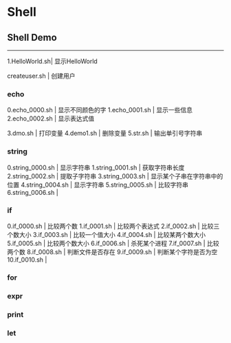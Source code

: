 # Shell
## Shell Demo
--------------------------------------------
1.HelloWorld.sh|	显示HelloWorld



createuser.sh		|		创建用户

### echo
0.echo_0000.sh		|		显示不同颜色的字
1.echo_0001.sh		|		显示一些信息
2.echo_0002.sh		|		显示表达式值


3.dmo.sh		|		打印变量
4.demo1.sh		|		删除变量
5.str.sh		|		输出单引号字符串

### string
0.string_0000.sh	|		显示字符串
1.string_0001.sh	|		获取字符串长度
2.string_0002.sh	|		提取子字符串
3.string_0003.sh	|		显示某个子串在字符串中的位置
4.string_0004.sh	|		显示字符串
5.string_0005.sh	|		比较字符串
6.string_0006.sh	|

### if
0.if_0000.sh		|		比较两个数
1.if_0001.sh		|		比较两个表达式
2.if_0002.sh		|		比较三个数大小
3.if_0003.sh		|		比较一个值大小
4.if_0004.sh		|		比较某两个数大小
5.if_0005.sh		|		比较两个数大小
6.if_0006.sh		|		杀死某个进程
7.if_0007.sh		|		比较两个数
8.if_0008.sh		|		判断文件是否存在
9.if_0009.sh		|		判断某个字符是否为空 
10.if_0010.sh		|	

### for


### expr

### print

### let



